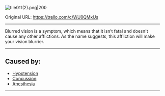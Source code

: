 ![tile011(2).png\|200](/Symptoms/Blurred%20Vision%20-%20Attachments/6718845db30472d958dd7a87.png)

Original URL: https://trello.com/c/WU0QMxUs

---

Blurred vision is a symptom, which means that it isn't fatal and doesn't cause any other afflictions. As the name suggests, this affliction will make your vision blurrier.

---

## Caused by:

- [Hypotension](../Blood/Hypotension.md)
- [Concussion](../Head_Brain/Concussion.md)
- [Anesthesia](../Torso/Anesthesia.md)

---

